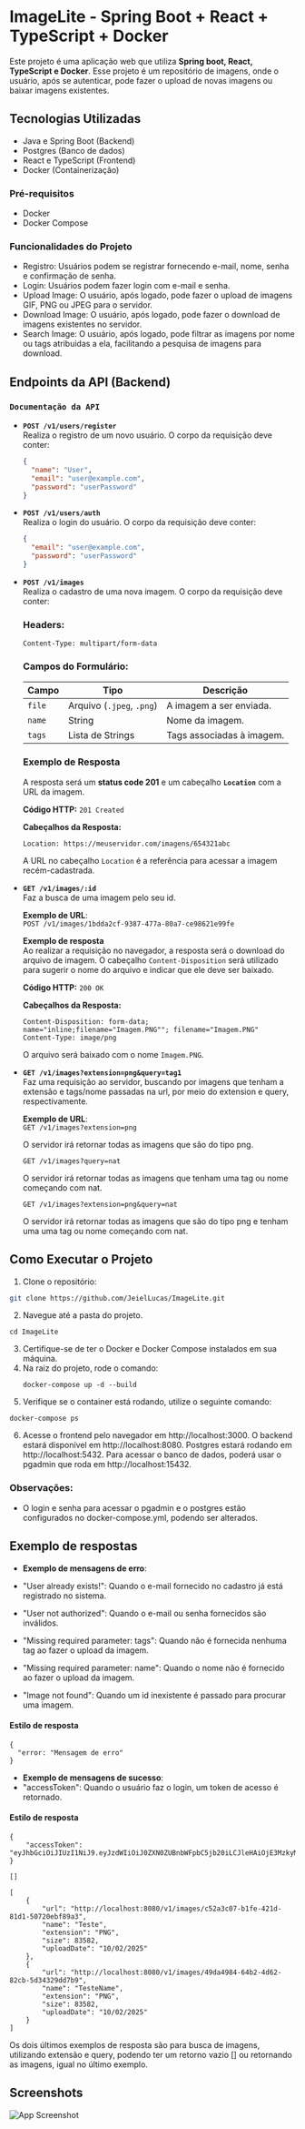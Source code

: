 # ImageLite - Spring Boot + React + TypeScript + Docker

Este projeto é uma aplicação web que utiliza **Spring boot, React, TypeScript e Docker**. Esse projeto é um repositório de imagens, onde o usuário, após se autenticar, pode fazer o upload de novas imagens ou baixar imagens existentes.



## Tecnologias Utilizadas

- Java e Spring Boot (Backend)
- Postgres (Banco de dados)
- React e TypeScript (Frontend)
- Docker (Containerização)

### Pré-requisitos
- Docker
- Docker Compose

### Funcionalidades do Projeto
- Registro: Usuários podem se registrar fornecendo e-mail, nome, senha e confirmação de senha.
- Login: Usuários podem fazer login com e-mail e senha.
- Upload Image: O usuário, após logado, pode fazer o upload de imagens GIF, PNG ou JPEG para o servidor.
- Download Image: O usuário, após logado, pode fazer o download de imagens existentes no servidor.
- Search Image: O usuário, após logado, pode filtrar as imagens por nome ou tags atribuidas a ela, facilitando a pesquisa de imagens para download.

## Endpoints da API (Backend)

### `Documentação da API`

- **`POST /v1/users/register`**  
  Realiza o registro de um novo usuário. O corpo da requisição deve conter:
  ```json
  {
    "name": "User",
    "email": "user@example.com",
    "password": "userPassword"
  }
  ```

- **`POST /v1/users/auth`**  
  Realiza o login do usuário. O corpo da requisição deve conter:
  ```json
  {
    "email": "user@example.com",
    "password": "userPassword"
  }
  ```

- **`POST /v1/images`**  
  Realiza o cadastro de uma nova imagem. O corpo da requisição deve conter:
  ### **Headers:**
    ```http
    Content-Type: multipart/form-data
    ```

    ### **Campos do Formulário:**
    | Campo | Tipo | Descrição |
    |-------|------|-----------|
    | `file` | Arquivo (`.jpeg`, `.png`) | A imagem a ser enviada.|
    | `name` | String | Nome da imagem.|
    | `tags` | Lista de Strings | Tags associadas à imagem.|

    ### **Exemplo de Resposta**

    A resposta será um **status code 201** e um cabeçalho **`Location`** com a URL da imagem.

    **Código HTTP:** `201 Created`

    **Cabeçalhos da Resposta:**

    ```http
    Location: https://meuservidor.com/imagens/654321abc
    ```
    A URL no cabeçalho `Location` é a referência para acessar a imagem recém-cadastrada.


- **`GET /v1/images/:id`**  
  Faz a busca de uma imagem pelo seu id.  

  **Exemplo de URL**:  
  `POST /v1/images/1bdda2cf-9387-477a-80a7-ce98621e99fe`  

  **Exemplo de resposta**  
  Ao realizar a requisição no navegador, a resposta será o download do arquivo de imagem. O cabeçalho `Content-Disposition` será utilizado para sugerir o nome do arquivo e indicar que ele deve ser baixado.
      
    **Código HTTP:** `200 OK`

    **Cabeçalhos da Resposta:**

    ```http
    Content-Disposition: form-data; name="inline;filename="Imagem.PNG""; filename="Imagem.PNG"
    Content-Type: image/png
    ```
    O arquivo será baixado com o nome `Imagem.PNG`.

- **`GET /v1/images?extension=png&query=tag1`**  
  Faz uma requisição ao servidor, buscando por imagens que tenham a extensão e tags/nome passadas na url, por meio do extension e query, respectivamente.
  
  **Exemplo de URL**:  
  `GET /v1/images?extension=png`
  
  O servidor irá retornar todas as imagens que são do tipo png.

  `GET /v1/images?query=nat`  

  O servidor irá retornar todas as imagens que tenham uma tag ou nome começando com nat.

  `GET /v1/images?extension=png&query=nat`  
  
  O servidor irá retornar todas as imagens que são do tipo png e tenham uma uma tag ou nome começando com nat.

## Como Executar o Projeto

1. Clone o repositório:
  ```bash
  git clone https://github.com/JeielLucas/ImageLite.git
  ```
2. Navegue até a pasta do projeto.
```
cd ImageLite
```
3. Certifique-se de ter o Docker e Docker Compose instalados em sua máquina.
4. Na raiz do projeto, rode o comando:
    ```
    docker-compose up -d --build
    ```
5. Verifique se o container está rodando, utilize o seguinte comando:
```
docker-compose ps
```
6. Acesse o frontend pelo navegador em http://localhost:3000. O backend estará disponível em http://localhost:8080. Postgres estará rodando em http://localhost:5432. Para acessar o banco de dados, poderá usar o pgadmin que roda em http://localhost:15432.
### Observações:
- O login e senha para acessar o pgadmin e o postgres estão configurados no docker-compose.yml, podendo ser alterados.

## Exemplo de respostas
- **Exemplo de mensagens de erro**:

- "User already exists!": Quando o e-mail fornecido no cadastro já está registrado no sistema.
- "User not authorized": Quando o e-mail ou senha fornecidos são inválidos.
- "Missing required parameter: tags": Quando não é fornecida nenhuma tag ao fazer o upload da imagem.
- "Missing required parameter: name": Quando o nome não é fornecido ao fazer o upload da imagem.
- "Image not found": Quando um id inexistente é passado para procurar uma imagem.


#### Estilo de resposta
```
{
  "error: "Mensagem de erro"
}
```

- **Exemplo de mensagens de sucesso**:
- "accessToken": Quando o usuário faz o login, um token de acesso é retornado.
#### Estilo de resposta
```
{
	"accessToken": "eyJhbGciOiJIUzI1NiJ9.eyJzdWIiOiJ0ZXN0ZUBnbWFpbC5jb20iLCJleHAiOjE3MzkyMDIzMTYsIm5hbWUiOiJUZXN0ZSJ9.tTJps7SMim1BmIpdaZvFi52akss___xKw9HSSn95uxY"
}
```
```
[]
```
```
[
	{
		"url": "http://localhost:8080/v1/images/c52a3c07-b1fe-421d-81d1-50720ebf89a3",
		"name": "Teste",
		"extension": "PNG",
		"size": 83582,
		"uploadDate": "10/02/2025"
	},
	{
		"url": "http://localhost:8080/v1/images/49da4984-64b2-4d62-82cb-5d34329dd7b9",
		"name": "TesteName",
		"extension": "PNG",
		"size": 83582,
		"uploadDate": "10/02/2025"
	}
]
```
Os dois últimos exemplos de resposta são para busca de imagens, utilizando extensão e query, podendo ter um retorno vazio [] ou retornando as imagens, igual no último exemplo.


## Screenshots

![App Screenshot](ImageLite.png)

